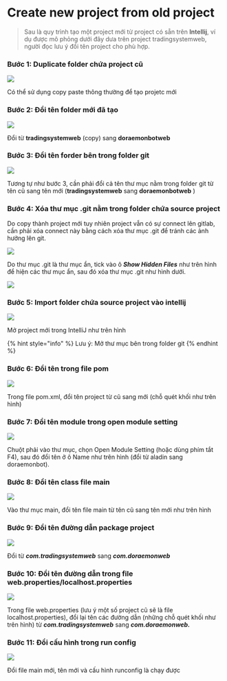 # Create new project from old project

> &#x20;Sau là quy trình tạo một project mới từ project có sẵn trên **Intellij**, ví dụ được mô phỏng dưới đây dưa trên project tradingsystemweb, người đọc lưu ý đổi tên project cho phù hợp.

### Bước 1: Duplicate folder chứa project cũ&#x20;



![](<.gitbook/assets/Screenshot from 2022-04-03 16-33-40 (1).png>)

Có thể sử dụng copy paste thông thường để tạo projetc mới&#x20;

### Bước 2:  Đổi tên folder mới đã tạo

![](<.gitbook/assets/Screenshot from 2022-04-03 17-09-55.png>)

Đổi từ **tradingsystemweb** (copy) sang **doraemonbotweb**&#x20;

### Bước 3: Đổi tên forder bên trong folder git

![](<.gitbook/assets/Screenshot from 2022-04-03 17-11-00.png>)

Tương tự như bước 3, cần phải đổi cả tên thư mục nằm trong folder git từ tên cũ sang tên mới (**tradingsystemweb** sang **doraemonbotweb** )

### Bước 4: Xóa thư mục .git nằm trong folder chứa source project

Do copy thành project mới tuy nhiên project vẫn có sự connect lên gitlab, cần phải xóa connect này bằng cách xóa thư mục .git để tránh các ảnh hưởng lên git.

![](<.gitbook/assets/Screenshot from 2022-04-03 17-12-59.png>)

Do thư mục .git là thư mục ẩn, tick vào ô _**Show Hidden Files**_ như trên hình để hiện các thư mục ẩn, sau đó xóa thư mục .git như hình dưới.

![](<.gitbook/assets/Screenshot from 2022-04-03 17-12-36.png>)

### Bước 5: Import folder chứa source project vào intellij

![](<.gitbook/assets/Screenshot from 2022-04-03 17-30-45.png>)

Mở project mới trong IntelliJ như trên hình&#x20;

{% hint style="info" %}
Lưu ý: Mở thư mục bên trong folder git&#x20;
{% endhint %}

### Bước 6: Đổi tên trong file pom

![](<.gitbook/assets/Screenshot from 2022-04-03 17-34-48.png>)

Trong file pom.xml, đổi tên project từ cũ sang mới (chỗ quét khối như trên hình)&#x20;

### Bước 7: Đổi tên module trong open module setting

![](<.gitbook/assets/Screenshot from 2022-04-03 17-36-58.png>)

Chuột phải vào thư mục, chọn Open Module Setting (hoặc dùng phím tắt F4), sau đó đổi tên ở ô Name như trên hình (đổi từ aladin sang doraemonbot).&#x20;

### Bước 8: Đổi tên class file main

![](<.gitbook/assets/Screenshot from 2022-04-03 17-39-08.png>)

Vào thư mục main, đổi tên file main từ tên cũ sang tên mới như trên hình &#x20;

### Bước 9: Đổi tên đường dẫn package project

![](<.gitbook/assets/Screenshot from 2022-04-03 17-41-31.png>)

Đổi từ _**com.tradingsystemweb**_ sang _**com.doraemonweb**_

### Bước 10: Đổi tên đường dẫn trong file web.properties/localhost.properties

![](<.gitbook/assets/Screenshot from 2022-04-03 17-43-49.png>)

Trong file web.properties (lưu ý một số project cũ sẽ là file localhost.properties), đổi lại tên các đường dẫn (những chỗ quét khối như trên hình) từ  _**com.tradingsystemweb**_ sang _**com.doraemonweb.**_

### Bước 11: Đổi cấu hình trong run config&#x20;

![](<.gitbook/assets/Screenshot from 2022-04-03 17-47-55.png>)

Đổi file main mới, tên mới và cấu hình runconfig là chạy được&#x20;
